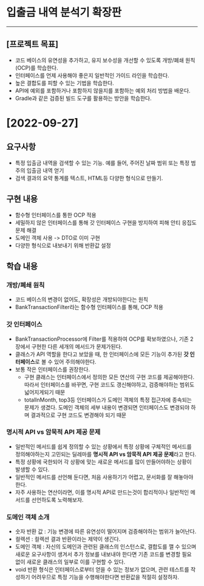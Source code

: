 # 입출금 내역 분석기 확장판

---

## [프로젝트 목표]

- 코드 베이스의 유연성을 추가하고, 유지 보수성을 개선할 수 있도록 개방/폐쇄 원칙 (OCP)를 학습한다.
- 인터페이스를 언제 사용해야 좋은지 일반적인 가이드 라인을 학습한다.
- 높은 결합도를 피할 수 있는 기법을 학습한다.
- API에 예외를 포함하거나 포함하지 않을지를 포함하는 예외 처리 방법을 배운다.
- Gradle과 같은 검증된 빌드 도구를 활용하는 방안을 학습한다.

# [2022-09-27]

## 요구사항

- 특정 입출금 내역을 검색할 수 있는 기능. 예를 들어, 주어진 날짜 범위 또는 특정 범주의 입출금 내역 얻기
- 검색 결과의 요약 통계를 텍스트, HTML등 다양한 형식으로 만들기.

## 구현 내용
- 함수형 인터페이스를 통한 OCP 적용
- 세밀하지 않은 인터페이스를 통해 갓 인터페이스 구현을 방지하여 피해 안티 응집도 문제 해결
- 도메인 객체 사용 -> DTO로 이미 구현
- 다양한 형식으로 내보내기 위해 반환값 설정


## 학습 내용

### 개방/폐쇄 원칙
- 코드 베이스의 변경이 없어도, 확장성은 개방되야한다는 원칙
- BankTransactionFilter라는 함수형 인터페이스를 통해, OCP 적용

### 갓 인터페이스
- BankTransactionProcessor에 Filter를 적용하여 OCP를 확보하였으나, 기존 2장에서 구현한 다른 세개의 메서드가 문제가된다.
- 클래스가 API 역할을 한다고 보았을 때, 한 인터페이스에 모든 기능이 추가된 **갓 인터페이스**로 볼 수 있어 주의해야한다.
- 보통 작은 인터페이스를 권장한다.
  - 구현 클래스는 인터페이스에서 정의한 모든 연산의 구현 코드를 제공해야한다. 따라서 인터페이스를 바꾸면, 구현 코드도 갱신해야하고, 검증해야하는 범위도 넓어지게되기 때문
  - totalInMonth, top3등 인터페이스가 도메인 객체의 특정 접근자에 종속되는 문제가 생겼다. 도메인 객체의 세부 내용이 변경되면 인터페이스도 변경되야 하며 결과적으로 구현 코드도 변경해야 되기 때문

### 명시적 API vs 암묵적 API 제공 문제

- 일반적인 메서드를 쉽게 정의할 수 있는 상황에서 특정 상황에 구체적인 메서드를 정의해야하는지 고민되는 딜레마를 **명시적 API vs 암묵적 API 제공 문제**라고 한다.
- 특정 상황에 국한되어 각 상황에 맞는 새로운 메서드를 많이 만들어야하는 상황이 발생할 수 있다.
- 일반적인 메서드를 선언해 둔다면, 처음 사용하기가 어렵고, 문서화를 잘 해놓아야 한다.
- 자주 사용하는 연산이라면, 이를 명시적 API로 만드는것이 합리적이나 일반적인 메서드를 선언하도록 노력해보자.

### 도메인 객체 소개

- 숫자 반환 값 : 기능 변경에 따른 유연성이 떨어지며 검증해야하는 범위가 늘어난다.
- 컬렉션 : 컬렉션 결과 반환이라는 제약이 생긴다.
- 도메인 객체 : 자신의 도메인과 관련된 클래스의 인스턴스로, 결합도를 깰 수 있으며 새로운 요구사항이 생겨서 추가 정보를 내보내야 한다면 기존 코드를 변경할 필요 없이 새로운 클래스의 일부로 이를 구현할 수 있다.
- void 반환 형식은 인터페이스로부터 얻을 수 있는 정보가 없으며, 관련 테스트를 작성하기 어려우므로 특정 기능을 수행해야한다면 반환값을 적절히 설정하자.


